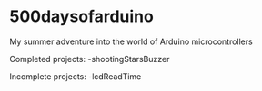 # 500daysofarduino
My summer adventure into the world of Arduino microcontrollers

Completed projects:
  -shootingStarsBuzzer
  
Incomplete projects:
  -lcdReadTime
